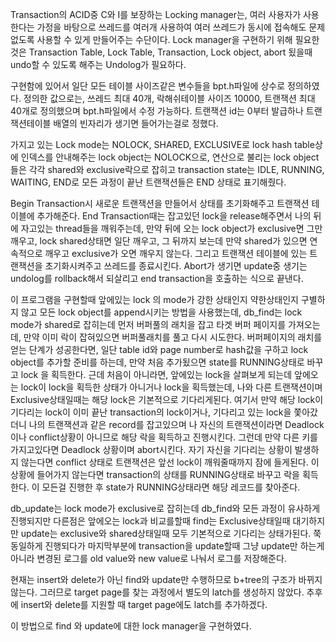   Transaction의 ACID중 C와 I를 보장하는 Locking manager는, 여러 사용자가 사용한다는 가정을 바탕으로 쓰레드를 여러개 사용하여 여러 쓰레드가 동시에 접속해도 문제없도록 사용할 수 있게 만들어주는 수단이다. Lock manager을 구현하기 위해 필요한 것은 Transaction Table, Lock Table, Transaction, Lock object, abort 됬을때 undo할 수 있도록 해주는 Undolog가 필요하다.
 
구현함에 있어서 일단 모든 테이블 사이즈같은 변수들을 bpt.h파일에 상수로 정의하였다. 정의한 값으로는, 쓰레드 최대 40개, 락해쉬테이블 사이즈 10000, 트랜잭션 최대 40개로 정의했으며 bpt.h파일에서 수정 가능하다. 트랜잭션 id는 0부터 발급하나 트랜잭션테이블 배열의 빈자리가 생기면 들어가는걸로 정했다.

가지고 있는 Lock mode는 NOLOCK, SHARED, EXCLUSIVE로 lock hash table상에 인덱스를 안내해주는 lock object는 NOLOCK으로, 연산으로 불리는 lock object들은 각각 shared와 exclusive락으로 잡히고 transaction state는 IDLE, RUNNING, WAITING, END로 모든 과정이 끝난 트랜잭션들은 END 상태로 표기해줬다.

Begin Transaction시 새로운 트랜잭션을 만들어서 상태를 초기화해주고 트랜잭션 테이블에 추가해준다. End Transaction때는 잡고있던 lock을 release해주면서 나의 뒤에 자고있는 thread들을 깨워주는데, 만약 뒤에 오는 lock object가 exclusive면 그만 깨우고, lock shared상태면 일단 깨우고, 그 뒤까지 보는데 만약 shared가 있으면 연속적으로 깨우고 exclusive가 오면 깨우지 않는다. 그리고 트랜잭션 테이블에 있는 트랜잭션을 초기화시켜주고 쓰레드를 종료시킨다. Abort가 생기면 update중 생기는 undolog를 rollback해서 되살리고 end transaction을 호출하는 식으로 끝낸다.

이 프로그램을 구현할때 앞에있는 lock 의 mode가 강한 상태인지 약한상태인지 구별하지 않고 모든 lock object를 append시키는 방법을 사용했는데,
db_find는 lock mode가 shared로 잡히는데 먼저 버퍼풀의 래치을 잡고 타겟 버퍼 페이지를 가져오는데, 만약 이미 락이 잡혀있으면 버퍼풀래치를 풀고 다시 시도한다. 버퍼페이지의 래치를 얻는 단계가 성공한다면, 일단 table id와 page number로 hash값을 구하고 lock object를 추가할 준비를 하는데, 만약 처음 추가됬으면 state를 RUNNING상태로 바꾸고 lock 을 획득한다. 근데 처음이 아니라면, 앞에있는 lock을 살펴보게 되는데 앞에오는 lock이 lock을 획득한 상태가 아니거나 lock을 획득했는데, 나와 다른 트랜잭션이며 Exclusive상태일때는 해당 lock은 기본적으로 기다리게된다. 여기서 만약 해당 lock이 기다리는 lock이 이미 끝난 transaction의 lock이거나, 기다리고 있는 lock을 쫓아갔더니 나의 트랜잭션과 같은 record를 잡고있으며 나 자신의 트랜잭션이라면 Deadlock이나 conflict상황이 아니므로 해당 락을 획득하고 진행시킨다. 그런데 만약 다른 키를 가지고있다면 Deadlock 상황이며 abort시킨다. 자기 자신을 기다리는 상황이 발생하지 않는다면 conflict 상태로 트랜잭션은 앞선 lock이 깨워줄때까지 잠에 들게된다. 이 상황에 들어가지 않는다면 transaction의 상태를 RUNNING상태로 바꾸고 락을 획득한다. 이 모든걸 진행한 후 state가 RUNNING상태라면 해당 레코드를 찾아준다.

db_update는 lock mode가 exclusive로 잡히는데 db_find와 모든 과정이 유사하게 진행되지만 다른점은 앞에오는 lock과 비교를할때 find는 Exclusive상태일때 대기하지만 update는 exclusive와 shared상태일때 모두 기본적으로 기다리는 상태가된다. 쭉 동일하게 진행되다가 마지막부분에 transaction을 update할때 그냥 update만 하는게아니라 변경된 로그를 old value와 new value로 나눠서 로그를 저장해준다.

현재는 insert와 delete가 아닌 find와 update만 수행하므로 b+tree의 구조가 바뀌지 않는다. 그러므로 target page를 찾는 과정에서 별도의 latch를 생성하지 않았다. 추후에 insert와 delete를 지원할 때 target page에도 latch를 추가하겠다.

이 방법으로 find 와 update에 대한 lock manager을 구현하였다.